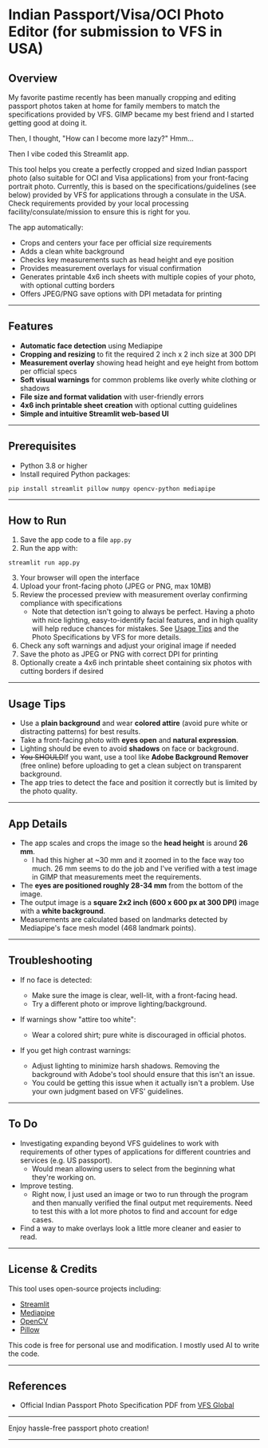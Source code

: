 # Indian Passport/Visa/OCI Photo Editor (for submission to VFS in USA)

## Overview
My favorite pastime recently has been manually cropping and editing passport photos taken at home for family members to match the specifications provided by VFS. GIMP became my best friend and I started getting good at doing it.

Then, I thought, "How can I become more lazy?"
Hmm...

Then I vibe coded this Streamlit app.

This tool helps you create a perfectly cropped and sized Indian passport photo (also suitable for OCI and Visa applications) from your front-facing portrait photo. Currently, this is based on the specifications/guidelines (see below) provided by VFS for applications through a consulate in the USA. Check requirements provided by your local processing facility/consulate/mission to ensure this is right for you.

 The app automatically:

- Crops and centers your face per official size requirements
- Adds a clean white background
- Checks key measurements such as head height and eye position
- Provides measurement overlays for visual confirmation
- Generates printable 4x6 inch sheets with multiple copies of your photo, with optional cutting borders
- Offers JPEG/PNG save options with DPI metadata for printing

---

## Features

- **Automatic face detection** using Mediapipe
- **Cropping and resizing** to fit the required 2 inch x 2 inch size at 300 DPI
- **Measurement overlay** showing head height and eye height from bottom per official specs
- **Soft visual warnings** for common problems like overly white clothing or shadows
- **File size and format validation** with user-friendly errors
- **4x6 inch printable sheet creation** with optional cutting guidelines
- **Simple and intuitive Streamlit web-based UI**

---

## Prerequisites

- Python 3.8 or higher
- Install required Python packages:

`pip install streamlit pillow numpy opencv-python mediapipe`


---

## How to Run

1. Save the app code to a file `app.py`
2. Run the app with:

`streamlit run app.py`


3. Your browser will open the interface
4. Upload your front-facing photo (JPEG or PNG, max 10MB)
5. Review the processed preview with measurement overlay confirming compliance with specifications
    - Note that detection isn't going to always be perfect. Having a photo with nice lighting, easy-to-identify facial features, and in high quality will help reduce chances for mistakes. See [Usage Tips](https://github.com/aputtapa000/vfs-passport-photo-editor?tab=readme-ov-file#usage-tips) and the Photo Specifications by VFS for more details.
6. Check any soft warnings and adjust your original image if needed
7. Save the photo as JPEG or PNG with correct DPI for printing
8. Optionally create a 4x6 inch printable sheet containing six photos with cutting borders if desired

---

## Usage Tips

- Use a **plain background** and wear **colored attire** (avoid pure white or distracting patterns) for best results.
- Take a front-facing photo with **eyes open** and **natural expression**.
- Lighting should be even to avoid **shadows** on face or background.
- ~~You SHOULD~~If you want, use a tool like **Adobe Background Remover** (free online) before uploading to get a clean subject on transparent background.
- The app tries to detect the face and position it correctly but is limited by the photo quality.

---

## App Details

- The app scales and crops the image so the **head height** is around **26 mm**.
    - I had this higher at ~30 mm and it zoomed in to the face way too much. 26 mm seems to do the job and I've verified with a test image in GIMP that measurements meet the requirements.
- The **eyes are positioned roughly 28-34 mm** from the bottom of the image.
- The output image is a **square 2x2 inch (600 x 600 px at 300 DPI)** image with a **white background**.
- Measurements are calculated based on landmarks detected by Mediapipe's face mesh model (468 landmark points).

---

## Troubleshooting

- If no face is detected:
  - Make sure the image is clear, well-lit, with a front-facing head.
  - Try a different photo or improve lighting/background.

- If warnings show "attire too white":
  - Wear a colored shirt; pure white is discouraged in official photos.

- If you get high contrast warnings:
  - Adjust lighting to minimize harsh shadows. Removing the background with Adobe's tool should ensure that this isn't an issue.
  - You could be getting this issue when it actually isn't a problem. Use your own judgment based on VFS' guidelines.

---

## To Do

- Investigating expanding beyond VFS guidelines to work with requirements of other types of applications for different countries and services (e.g. US passport).
    - Would mean allowing users to select from the beginning what they're working on.
- Improve testing.
    - Right now, I just used an image or two to run through the program and then manually verified the final output met requirements. Need to test this with a lot more photos to find and account for edge cases.
- Find a way to make overlays look a little more cleaner and easier to read.

---

## License & Credits

This tool uses open-source projects including:

- [Streamlit](https://streamlit.io/)
- [Mediapipe](https://mediapipe.dev/)
- [OpenCV](https://opencv.org/)
- [Pillow](https://python-pillow.org/)

This code is free for personal use and modification. I mostly used AI to write the code.

---

## References

- Official Indian Passport Photo Specification PDF from [VFS Global](https://visa.vfsglobal.com/one-pager/india/united-states-of-america/passport-services/pdf/photo-specifiation.pdf)

---

Enjoy hassle-free passport photo creation!

---

